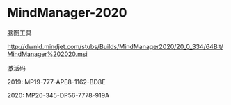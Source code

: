 # MindManager-2020
脑图工具

http://dwnld.mindjet.com/stubs/Builds/MindManager2020/20_0_334/64Bit/MindManager%202020.msi

激活码

2019: MP19-777-APE8-1162-BD8E

2020: MP20-345-DP56-7778-919A
